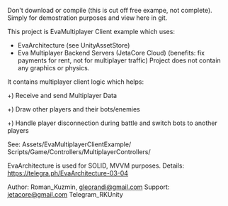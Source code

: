Don't download or compile (this is cut off free exampe, not complete). 
Simply for demostration purposes and view here in git.

This project is EvaMultiplayer Client example which uses:
 * EvaArchitecture (see UnityAssetStore)
 * Eva Multiplayer Backend Servers (JetaCore Cloud) 
   (benefits: fix payments for rent, not for multiplayer traffic)
Project does not contain any graphics or physics. 

It contains multiplayer client logic which helps:

+) Receive and send Multiplayer Data
   
+) Draw other players and their bots/enemies
   
+) Handle player disconnection during battle and switch bots to another players

See:
Assets/EvaMultiplayerClientExample/  Scripts/Game/Controllers/MultiplayerControllers/

EvaArchitecture is used for SOLID, MVVM purposes.
Details:
https://telegra.ph/EvaArchitecture-03-04

Author: Roman_Kuzmin, gleorandi@gmail.com
Support: jetacore@gmail.com
Telegram_RKUnity

